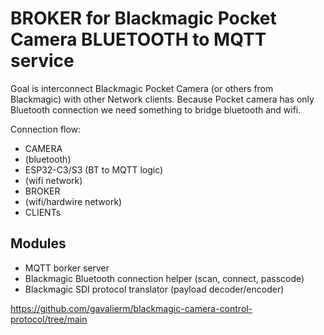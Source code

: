 # BROKER for Blackmagic Pocket Camera BLUETOOTH to MQTT service 
Goal is interconnect Blackmagic Pocket Camera (or others from Blackmagic) with other Network clients.
Because Pocket camera has only Bluetooth connection we need something to bridge bluetooth and wifi.

Connection flow:
- CAMERA
- (bluetooth)
- ESP32-C3/S3 (BT to MQTT logic)
- (wifi network)
- BROKER
- (wifi/hardwire network)
- CLIENTs

## Modules
- MQTT borker server
- Blackmagic Bluetooth connection helper (scan, connect, passcode)
- Blackmagic SDI protocol translator (payload decoder/encoder)

https://github.com/gavalierm/blackmagic-camera-control-protocol/tree/main
